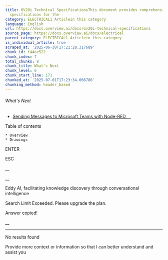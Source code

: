 ```yaml
---
title: OV20i Technical SpecificationsThis document provides comprehensive technical
  specifications for the
category: ELECTRICAL1 Articlein this category
language: English
url: https://docs.overview.ai/docs/ov20i-technical-specifications
source_page: https://docs.overview.ai/docs/electrical
parent_category: ELECTRICAL1 Articlein this category
is_individual_article: true
scraped_at: '2025-06-30T17:21:28.317689'
chunk_id: f44ee522
chunk_index: 7
total_chunks: 8
chunk_title: What's Next
chunk_level: 6
chunk_start_line: 171
chunked_at: '2025-07-01T17:23:34.066786'
chunking_method: header_based
---
```


###### What's Next

  * [ Sending Messages to Microsoft Teams with Node-RED ](/docs/sending-messages-to-microsoft-teams-with-node-red) __



Table of contents

    * Overview 
    * Drawings 



ENTER

ESC

 __

__

Eddy AI, facilitating knowledge discovery through conversational intelligence

Search Limit Exceeded. Please upgrade the plan.

Answer copied\!

__

__ __

No results found

Provide more context or information so that I can better understand and assist you
